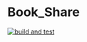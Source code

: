 # Book_Share


[![build and test](https://github.com/farid-mzd/Book_Share/actions/workflows/FirstWorkFlow.yml/badge.svg?branch=main)](https://github.com/farid-mzd/Book_Share/actions/workflows/FirstWorkFlow.yml)
 

    
